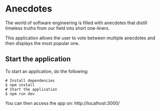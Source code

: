 # Anecdotes

The world of software engineering is filled with anecdotes that distill timeless truths from our field into short one-liners.

This application allows the user to vote between multiple anecdotes and then displays the most popular one.

## Start the application

To start an application, do the following:

```
# Install dependencies
$ npm install
# Start the application
$ npm run dev
```

You can then access the app on: http://localhost:3000/
